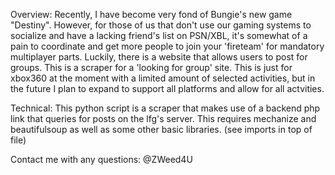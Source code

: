 Overview: Recently, I have become very fond of Bungie's new game "Destiny". However, for those of us that don't use our gaming systems to socialize and have a lacking friend's list on PSN/XBL, it's somewhat of a pain to coordinate and get more people to join your 'fireteam' for mandatory multiplayer parts. Luckily, there is a website that allows users to post for groups. This is a scraper for a 'looking for group' site. This is just for xbox360 at the moment with a limited amount of selected activities, but in the future I plan to expand to support all platforms and allow for all actvities.



Technical: This python script is a scraper that makes use of a backend php link that queries for posts on the lfg's server. This requires mechanize and beautifulsoup as well as some other basic libraries. (see imports in top of file)




Contact me with any questions: @ZWeed4U
